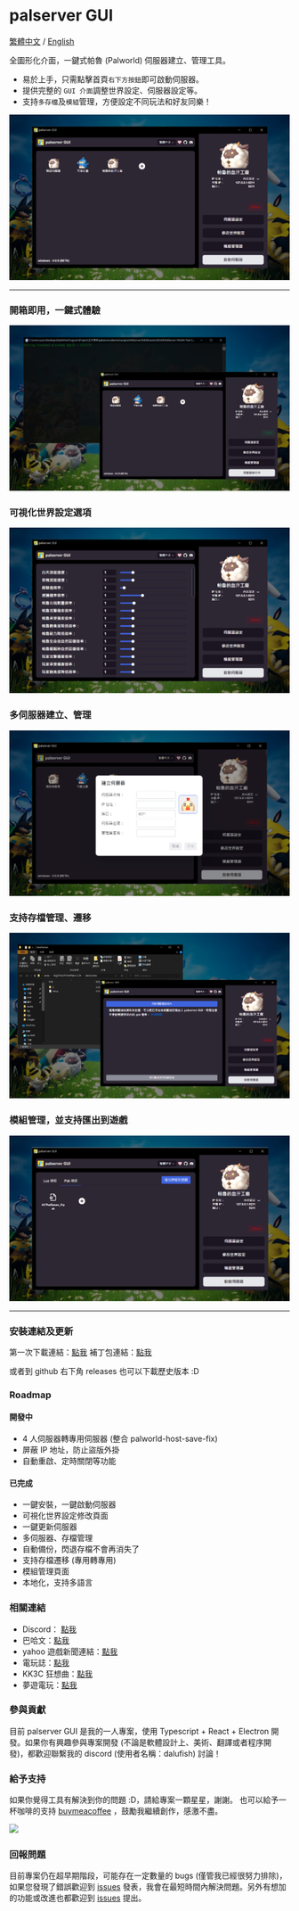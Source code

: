# palserver GUI

<a href=".">繁體中文</a> / <a href="./readme//README_EN.md">English</a>

全圖形化介面，一鍵式帕魯 (Palworld) 伺服器建立、管理工具。

- 易於上手，只需點擊首頁`右下方按鈕`即可啟動伺服器。
- 提供完整的 `GUI 介面`調整世界設定、伺服器設定等。
- 支持`多存檔`及`模組`管理，方便設定不同玩法和好友同樂！

![alt text](/readme//2zh.png)

---

### 開箱即用，一鍵式體驗

![alt text](/readme//1zh.png)

### 可視化世界設定選項

![alt text](/readme//3zh.png)

### 多伺服器建立、管理

![alt text](/readme/5zh.png)

### 支持存檔管理、遷移

![alt text](/readme//4zh.png)

### 模組管理，並支持匯出到遊戲

![alt text](/readme//6zh.png)

---

### 安裝連結及更新

第一次下載連結：[點我](https://github.com/Dalufishe/palserver-GUI/releases/download/0.0.8/0.0.8-palserver-GUI-win32-x64.rar)
補丁包連結：[點我](https://github.com/Dalufishe/palserver-GUI/releases/download/patch-0.0.8/patch-0.0.8-palserver-GUI-win32-x64.rar)

或者到 github 右下角 releases 也可以下載歷史版本 :D

### Roadmap

#### 開發中

- 4 人伺服器轉專用伺服器 (整合 palworld-host-save-fix)
- 屏蔽 IP 地址，防止盜版外掛
- 自動重啟、定時關閉等功能

#### 已完成

- 一鍵安裝，一鍵啟動伺服器
- 可視化世界設定修改頁面
- 一鍵更新伺服器
- 多伺服器、存檔管理
- 自動備份，閃退存檔不會再消失了
- 支持存檔遷移 (專用轉專用)
- 模組管理頁面
- 本地化，支持多語言

### 相關連結

- Discord： [點我](https://discord.gg/sgMMdUZd3V)
- 巴哈文：[點我](https://forum.gamer.com.tw/C.php?bsn=71458&snA=2043)
- yahoo 遊戲新聞連結：[點我](https://tw.news.yahoo.com/palserver-gui-041354287.html)
- 電玩誌：[點我](https://gank.fanpiece.com/animeradio/%E5%8F%B0%E7%81%A3%E5%A4%A7%E7%A5%9E%E5%89%B5-%E5%B9%BB%E7%8D%B8%E5%B8%95%E9%AD%AF-%E4%B8%80%E9%8D%B5%E9%96%8B%E8%A8%AD%E4%BC%BA%E6%9C%8D%E5%99%A8-%E5%B7%A5%E5%85%B7-%E5%85%A7%E5%BB%BA%E7%B9%81%E4%B8%AD-%E5%9C%96%E5%83%8FUI-c1452714.html)
- KK3C 狂想曲：[點我](https://kkplay3c.net/steam-pal-server-gui/)
- 夢遊電玩：[點我](https://www.game735.com/forum.php?mod=viewthread&tid=388027&extra=page%3D1&ordertype=1)

### 參與貢獻

目前 palserver GUI 是我的一人專案，使用 Typescript + React + Electron 開發。如果你有興趣參與專案開發 (不論是軟體設計上、美術、翻譯或者程序開發)，都歡迎聯繫我的 discord (使用者名稱：dalufish) 討論！

### 給予支持

如果你覺得工具有解決到你的問題 :D，請給專案一顆星星，謝謝。
也可以給予一杯咖啡的支持 [buymeacoffee](https://www.buymeacoffee.com/dalufish) ，鼓勵我繼續創作，感激不盡。

<a href="https://www.buymeacoffee.com/Dalufish"><img src="https://img.buymeacoffee.com/button-api/?text=Buy me a coffee&emoji=&slug=Dalufish&button_colour=FFDD00&font_colour=000000&font_family=Comic&outline_colour=000000&coffee_colour=ffffff" /></a>

### 回報問題

目前專案仍在超早期階段，可能存在一定數量的 bugs (僅管我已經很努力排除)，如果您發現了錯誤歡迎到 [issues](https://github.com/Dalufishe/palserver-GUI/issues) 發表，我會在最短時間內解決問題。另外有想加的功能或改進也都歡迎到 [issues](https://github.com/Dalufishe/palserver-GUI/issues) 提出。